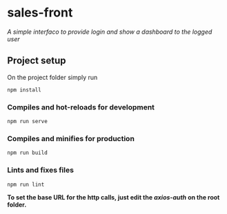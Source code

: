 # sales-front
*A simple interfaco to provide login and show a dashboard to the logged user*

## Project setup

On the project folder simply run

```
npm install
```

### Compiles and hot-reloads for development
```
npm run serve
```

### Compiles and minifies for production
```
npm run build
```

### Lints and fixes files
```
npm run lint
```
**To set the base URL for the http calls, just edit the _axios-auth_ on the root folder.**
